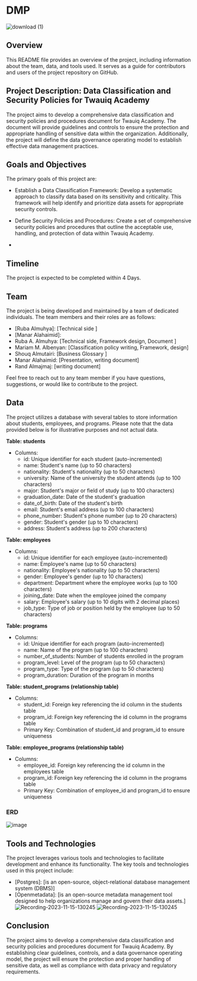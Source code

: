 # DMP
![download (1)](https://github.com/RubaALmohya/DMP/assets/87912604/5176e505-5d9e-4cfe-b000-c136ad7143ce)

## Overview

This README file provides an overview of the project, including information about the team, data, and tools used. It serves as a guide for contributors and users of the project repository on GitHub.

## Project Description: Data Classification and Security Policies for Twauiq Academy

The project aims to develop a comprehensive data classification and security policies and procedures document for Twauiq Academy. The document will provide guidelines and controls to ensure the protection and appropriate handling of sensitive data within the organization. Additionally, the project will define the data governance operating model to establish effective data management practices.

 ## Goals and Objectives
 The primary goals of this project are:
-	Establish a Data Classification Framework:
Develop a systematic approach to classify data based on its sensitivity and criticality. This framework will help identify and prioritize data assets for appropriate security controls.
-	Define Security Policies and Procedures:
Create a set of comprehensive security policies and procedures that outline the acceptable use, handling, and protection of data within Twauiq Academy.

-

## Timeline

The project is expected to be completed within 4 Days. 


## Team

The project is being developed and maintained by a team of dedicated individuals. The team members and their roles are as follows:

- [Ruba Almuhya]: [Technical side ]
- [Manar Alahaimid]: 
- Ruba A. Almuhya: [Technical side, Framework design, Document ]
- Mariam M. Albenyan: [Classification policy writing, Framework, design]
-  Shouq Almutairi: [Business Glossary ]
-  Manar Alahaimid: [Presentation, writing document]
-  Rand Almajmaj: [writing document]

Feel free to reach out to any team member if you have questions, suggestions, or would like to contribute to the project.

## Data

The project utilizes a database with several tables to store information about students, employees, and programs. Please note that the data provided below is for illustrative purposes and not actual data.

**Table: students**
- Columns:
  - id: Unique identifier for each student (auto-incremented)
  - name: Student's name (up to 50 characters)
  - nationality: Student's nationality (up to 50 characters)
  - university: Name of the university the student attends (up to 100 characters)
  - major: Student's major or field of study (up to 100 characters)
  - graduation_date: Date of the student's graduation
  - date_of_birth: Date of the student's birth
  - email: Student's email address (up to 100 characters)
  - phone_number: Student's phone number (up to 20 characters)
  - gender: Student's gender (up to 10 characters)
  - address: Student's address (up to 200 characters)

**Table: employees**
- Columns:
  - id: Unique identifier for each employee (auto-incremented)
  - name: Employee's name (up to 50 characters)
  - nationality: Employee's nationality (up to 50 characters)
  - gender: Employee's gender (up to 10 characters)
  - department: Department where the employee works (up to 100 characters)
  - joining_date: Date when the employee joined the company
  - salary: Employee's salary (up to 10 digits with 2 decimal places)
  - job_type: Type of job or position held by the employee (up to 50 characters)

**Table: programs**
- Columns:
  - id: Unique identifier for each program (auto-incremented)
  - name: Name of the program (up to 100 characters)
  - number_of_students: Number of students enrolled in the program
  - program_level: Level of the program (up to 50 characters)
  - program_type: Type of the program (up to 50 characters)
  - program_duration: Duration of the program in months

**Table: student_programs (relationship table)**
- Columns:
  - student_id: Foreign key referencing the id column in the students table
  - program_id: Foreign key referencing the id column in the programs table
  - Primary Key: Combination of student_id and program_id to ensure uniqueness

**Table: employee_programs (relationship table)**
- Columns:
  - employee_id: Foreign key referencing the id column in the employees table
  - program_id: Foreign key referencing the id column in the programs table
  - Primary Key: Combination of employee_id and program_id to ensure uniqueness
    
 ### ERD 
 ![image](https://github.com/RubaALmohya/DMP/assets/87912604/6c6f4b9e-a001-43f7-98b8-250b4d2c9c6b)


## Tools and Technologies

The project leverages various tools and technologies to facilitate development and enhance its functionality. The key tools and technologies used in this project include:

- [Postgres]: [is an open-source, object-relational database management system (DBMS)]
- [Openmetadata]: [is an open-source metadata management tool designed to help organizations manage and govern their data assets.]
  ![Recording-2023-11-15-130245](https://github.com/RubaALmohya/DMP/assets/87912604/36cb47d9-4a4c-4abd-b93b-93a856f59d90)
![Recording-2023-11-15-130245](https://github.com/RubaALmohya/DMP/assets/87912604/783d5bb7-48d0-4a6a-802d-2fd5b5525bda)

## Conclusion

The project aims to develop a comprehensive data classification and security policies and procedures document for Twauiq Academy. By establishing clear guidelines, controls, and a data governance operating model, the project will ensure the protection and proper handling of sensitive data, as well as compliance with data privacy and regulatory requirements.


